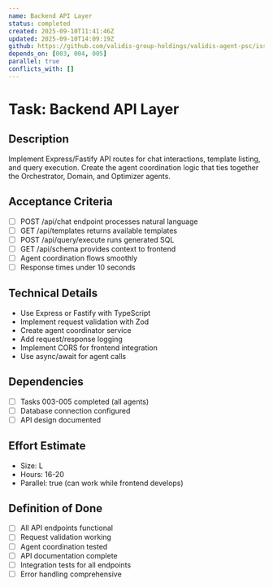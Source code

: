 ```yaml
---
name: Backend API Layer
status: completed
created: 2025-09-10T11:41:46Z
updated: 2025-09-10T14:09:19Z
github: https://github.com/validis-group-holdings/validis-agent-psc/issues/25
depends_on: [003, 004, 005]
parallel: true
conflicts_with: []
---
```


# Task: Backend API Layer

## Description
Implement Express/Fastify API routes for chat interactions, template listing, and query execution. Create the agent coordination logic that ties together the Orchestrator, Domain, and Optimizer agents.

## Acceptance Criteria
- [ ] POST /api/chat endpoint processes natural language
- [ ] GET /api/templates returns available templates
- [ ] POST /api/query/execute runs generated SQL
- [ ] GET /api/schema provides context to frontend
- [ ] Agent coordination flows smoothly
- [ ] Response times under 10 seconds

## Technical Details
- Use Express or Fastify with TypeScript
- Implement request validation with Zod
- Create agent coordinator service
- Add request/response logging
- Implement CORS for frontend integration
- Use async/await for agent calls

## Dependencies
- [ ] Tasks 003-005 completed (all agents)
- [ ] Database connection configured
- [ ] API design documented

## Effort Estimate
- Size: L
- Hours: 16-20
- Parallel: true (can work while frontend develops)

## Definition of Done
- [ ] All API endpoints functional
- [ ] Request validation working
- [ ] Agent coordination tested
- [ ] API documentation complete
- [ ] Integration tests for all endpoints
- [ ] Error handling comprehensive
